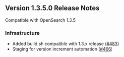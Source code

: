 ## Version 1.3.5.0 Release Notes

Compatible with OpenSearch 1.3.5

### Infrastructure
* Added build.sh compatible with 1.3.x release ([#483](https://github.com/opensearch-project/cross-cluster-replication/pull/483))
* Staging for version increment automation ([#466](https://github.com/opensearch-project/cross-cluster-replication/pull/466))
